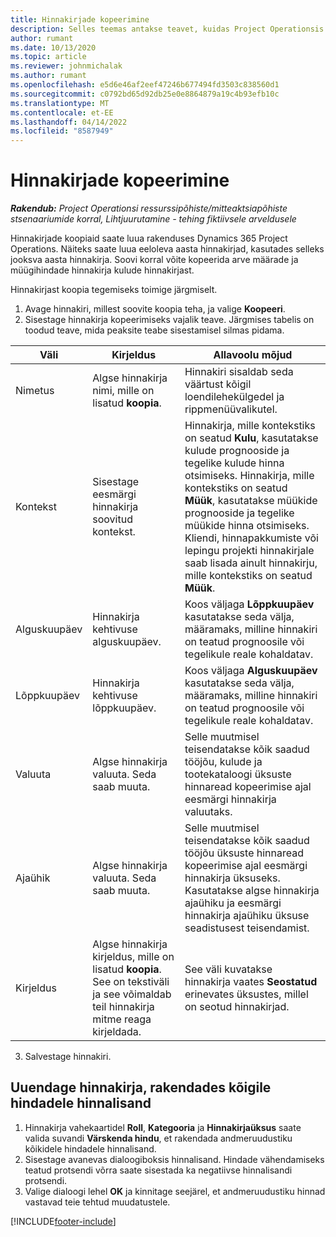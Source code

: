```yaml
---
title: Hinnakirjade kopeerimine
description: Selles teemas antakse teavet, kuidas Project Operationsis hinnakirju kopeerida.
author: rumant
ms.date: 10/13/2020
ms.topic: article
ms.reviewer: johnmichalak
ms.author: rumant
ms.openlocfilehash: e5d6e46af2eef47246b677494fd3503c838560d1
ms.sourcegitcommit: c0792bd65d92db25e0e8864879a19c4b93efb10c
ms.translationtype: MT
ms.contentlocale: et-EE
ms.lasthandoff: 04/14/2022
ms.locfileid: "8587949"
---
```

# <a name="copy-price-lists"></a>Hinnakirjade kopeerimine

_**Rakendub:** Project Operationsi ressurssipõhiste/mitteaktsiapõhiste stsenaariumide korral,  Lihtjuurutamine - tehing fiktiivsele arveldusele_

Hinnakirjade koopiaid saate luua rakenduses Dynamics 365 Project Operations. Näiteks saate luua eeloleva aasta hinnakirjad, kasutades selleks jooksva aasta hinnakirja.  Soovi korral võite kopeerida arve määrade ja müügihindade hinnakirja kulude hinnakirjast. 

Hinnakirjast koopia tegemiseks toimige järgmiselt.

1. Avage hinnakiri, millest soovite koopia teha, ja valige **Koopeeri**.
2. Sisestage hinnakirja kopeerimiseks vajalik teave. Järgmises tabelis on toodud teave, mida peaksite teabe sisestamisel silmas pidama.

| Väli | Kirjeldus | Allavoolu mõjud |
| --- | --- | --- |
| Nimetus | Algse hinnakirja nimi, mille on lisatud **koopia**. | Hinnakiri sisaldab seda väärtust kõigil loendilehekülgedel ja rippmenüüvalikutel. |
| Kontekst | Sisestage eesmärgi hinnakirja soovitud kontekst. | Hinnakirja, mille kontekstiks on seatud **Kulu**, kasutatakse kulude prognooside ja tegelike kulude hinna otsimiseks. Hinnakirja, mille kontekstiks on seatud **Müük**, kasutatakse müükide prognooside ja tegelike müükide hinna otsimiseks. Kliendi, hinnapakkumiste või lepingu projekti hinnakirjale saab lisada ainult hinnakirju, mille kontekstiks on seatud **Müük**. |
| Alguskuupäev | Hinnakirja kehtivuse alguskuupäev. | Koos väljaga **Lõppkuupäev** kasutatakse seda välja, määramaks, milline hinnakiri on teatud prognoosile või tegelikule reale kohaldatav. |
| Lõppkuupäev | Hinnakirja kehtivuse lõppkuupäev. | Koos väljaga **Alguskuupäev** kasutatakse seda välja, määramaks, milline hinnakiri on teatud prognoosile või tegelikule reale kohaldatav. |
| Valuuta | Algse hinnakirja valuuta. Seda saab muuta. | Selle muutmisel teisendatakse kõik saadud tööjõu, kulude ja tootekataloogi üksuste hinnaread kopeerimise ajal eesmärgi hinnakirja valuutaks. |
| Ajaühik | Algse hinnakirja valuuta. Seda saab muuta. | Selle muutmisel teisendatakse kõik saadud tööjõu üksuste hinnaread kopeerimise ajal eesmärgi hinnakirja üksuseks. Kasutatakse algse hinnakirja ajaühiku ja eesmärgi hinnakirja ajaühiku üksuse seadistusest teisendamist. |
| Kirjeldus | Algse hinnakirja kirjeldus, mille on lisatud **koopia**. See on tekstiväli ja see võimaldab teil hinnakirja mitme reaga kirjeldada. | See väli kuvatakse hinnakirja vaates **Seostatud** erinevates üksustes, millel on seotud hinnakirjad. |

3. Salvestage hinnakiri. 

## <a name="update-a-price-list-by-applying-a-mark-up-to-all-the-prices"></a>Uuendage hinnakirja, rakendades kõigile hindadele hinnalisand

1. Hinnakirja vahekaartidel **Roll**, **Kategooria** ja **Hinnakirjaüksus** saate valida suvandi **Värskenda hindu**, et rakendada andmeruudustiku kõikidele hindadele hinnalisand. 
2. Sisestage avanevas dialoogiboksis hinnalisand. Hindade vähendamiseks teatud protsendi võrra saate sisestada ka negatiivse hinnalisandi protsendi. 
3. Valige dialoogi lehel **OK** ja kinnitage seejärel, et andmeruudustiku hinnad vastavad teie tehtud muudatustele.


[!INCLUDE[footer-include](../includes/footer-banner.md)]